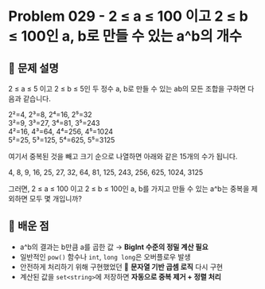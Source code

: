 # Problem 029 - 2 ≤ a ≤ 100 이고 2 ≤ b ≤ 100인 a, b로 만들 수 있는 a^b의 개수

## 📝 문제 설명  
2 ≤ a ≤ 5 이고 2 ≤ b ≤ 5인 두 정수 a, b로 만들 수 있는 ab의 모든 조합을 구하면 다음과 같습니다.  
  
2²=4,  2³=8,  2⁴=16,  2⁵=32  
3²=9,  3³=27,  3⁴=81,  3⁵=243  
4²=16,  4³=64,  4⁴=256,  4⁵=1024  
5²=25,  5³=125,  5⁴=625,  5⁵=3125  
  
여기서 중복된 것을 빼고 크기 순으로 나열하면 아래와 같은 15개의 수가 됩니다.  
  
4,  8,  9,  16,  25,  27,  32,  64,  81,  125,  243,  256,  625,  1024,  3125  
  
그러면, 2 ≤ a ≤ 100 이고 2 ≤ b ≤ 100인 a, b를 가지고 만들 수 있는 a^b는 중복을 제외하면 모두 몇 개입니까?

## 🧠 배운 점  
- a^b의 결과는 b만큼 a를 곱한 값 → **BigInt 수준의 정밀 계산 필요**  
- 일반적인 `pow()` 함수나 `int`, `long long`은 오버플로우 발생  
- 안전하게 처리하기 위해 구현했었던 🔁 **문자열 기반 곱셈 로직** 다시 구현
- 계산된 값을 `set<string>`에 저장하면 **자동으로 중복 제거 + 정렬 처리** 
